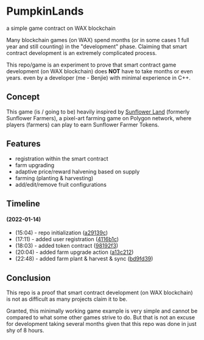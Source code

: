 # PumpkinLands
a simple game contract on WAX blockchain

Many blockchain games (on WAX) spend months (or in some cases 1 full year and still counting) in the "development" phase. Claiming that smart contract development is an extremely complicated process.

This repo/game is an experiment to prove that smart contract game development (on WAX blockchain) does **NOT** have to take months or even years. even by a developer (me - Benjie) with minimal experience in C++.

## Concept
This game (is / going to be) heavily inspired by [Sunflower Land](https://github.com/sunflower-farmers/sunflower-farmers) (formerly Sunflower Farmers), a pixel-art farming game on Polygon network, where players (farmers) can play to earn Sunflower Farmer Tokens.

## Features
* registration within the smart contract
* farm upgrading
* adaptive price/reward halvening based on supply
* farming (planting & harvesting)
* add/edit/remove fruit configurations 

## Timeline

####  (2022-01-14)

* (15:04) - repo initialization ([a29139c](https://github.com/benjiewheeler/PumpkinLands/commit/a29139c0f98af0299da5a2cbf6265eae9b3a4d4f))
* (17:11) - added user registration ([4116b1c](https://github.com/benjiewheeler/PumpkinLands/commit/4116b1c65bcc298ec469bb50771e9990b0983f81))
* (18:03) - added token contract ([98192f3](https://github.com/benjiewheeler/PumpkinLands/commit/98192f3c42cdc72fa71064d3489d0f538e53f788))
* (20:04) - added farm upgrade action ([a13c212](https://github.com/benjiewheeler/PumpkinLands/commit/a13c21271bfc5e0bf5f8f7734269a497e0d92d24))
* (22:48) - added farm plant & harvest & sync ([bd9fd39](https://github.com/benjiewheeler/PumpkinLands/commit/bd9fd39a235cd257af8c7f84d6e82590093445e2))

## Conclusion

This repo is a proof that smart contract development (on WAX blockchain) is not as difficult as many projects claim it to be.

Granted, this minimally working game example is very simple and cannot be compared to what some other games strive to do. But that is not an excuse for development taking several months given that this repo was done in just shy of 8 hours.
